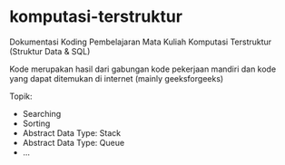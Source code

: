# komputasi-terstruktur


Dokumentasi Koding Pembelajaran Mata Kuliah Komputasi Terstruktur (Struktur Data & SQL)

Kode merupakan hasil dari gabungan kode pekerjaan mandiri dan kode yang dapat ditemukan di internet (mainly geeksforgeeks)

Topik:
- Searching
- Sorting
- Abstract Data Type: Stack
- Abstract Data Type: Queue
- ...
